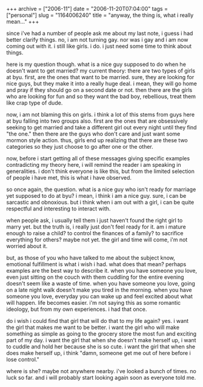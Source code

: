 +++
archive = ["2006-11"]
date = "2006-11-20T07:04:00"
tags = ["personal"]
slug = "1164006240"
title = "anyway, the thing is, what i really mean..."
+++

since i've had a number of people ask me about my last note, i guess i had
better clarify things. no, i am not turning gay. nor was i gay and i am
now coming out with it. i still like girls. i do. i just need some time to
think about things.

here is my question though. what is a nice guy supposed to do when he
doesn't want to get married? my current theory: there are two types of
girls at byu. first, are the ones that want to be married. sure, they are
looking for nice guys, but they make it into a really huge deal. i mean,
they will go home and pray if they should go on a second date or not. then
there are the girls who are looking for fun and so they want the bad boy,
rebellious, treat them like crap type of dude.

now, i am not blaming this on girls. i think a lot of this stems from guys
here at byu falling into two groups also. first are the ones that are
obsessively seeking to get married and take a different girl out every
night until they find "the one." then there are the guys who don't care
and just want some mormon style action. thus, girls end up realizing that
there are these two categories so they just choose to go after one or the
other.

now, before i start getting all of these messages giving specific examples
contradicting my theory here, i will remind the reader i am speaking in
generalities. i don't think everyone is like this, but from the limited
selection of people i have met, this is what i have observed.

so once again, the question. what is a nice guy who isn't ready for
marriage yet supposed to do at byu? i mean, i think i am a nice guy. sure,
i can be sarcastic and obnoxious. but i think when i am out with a girl,
i can be quite respectful and interesting to interact with.

when people ask, i usually tell them i just haven't found the right girl
to marry yet. but the truth is, i really just don't feel ready for it. am
i mature enough to raise a child? to control the finances of a family? to
sacrifice everything for others? maybe not yet. the girl and time will
come, i'm not worried about it.

but, as those of you who have talked to me about the subject know,
emotional fulfillment is what i wish i had. what does that mean? perhaps
examples are the best way to describe it. when you have someone you love,
even just sitting on the couch with them cuddling for the entire evening
doesn't seem like a waste of time. when you have someone you love, going
on a late night walk doesn't make you tired in the morning. when you have
someone you love, everyday you can wake up and feel excited about what
will happen. life becomes easier. i'm not saying this as some romantic
ideology, but from my own experiences. i had that once.

do i wish i could find that girl that will do that to my life again? yes.
i want the girl that makes me want to be better. i want the girl who will
make something as simple as going to the grocery store the most fun and
exciting part of my day. i want the girl that when she doesn't make
herself up, i want to cuddle and hold her because she is so cute. i want
the girl that when she does make herself up, i think "damn, someone get me
out of here before i lose control."

where is she? maybe not anywhere nearby. i've looked a bunch of times. no
luck so far. and i will probably start looking again soon as everyone told
me.

